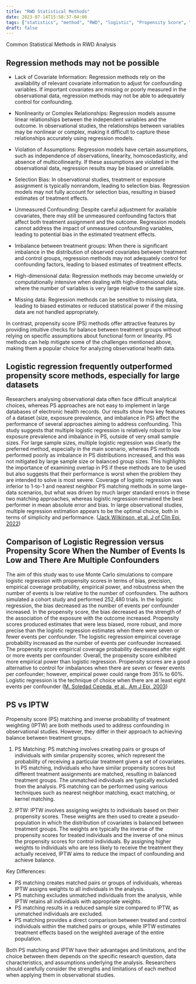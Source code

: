 ```yaml
---
title: "RWD Statistical Methods"
date: 2023-07-14T15:58:37-04:00
tags: ["statistics", "method", "RWD", "logistic", "Propensity Score", "IPTW"]
draft: false
---
```


Common Statistical Methods in RWD Analysis
</br>

## Regression methods may not be possible 

- Lack of Covariate Information: Regression methods rely on the availability of relevant covariate information to adjust for confounding variables. If important covariates are missing or poorly measured in the observational data, regression methods may not be able to adequately control for confounding.

- Nonlinearity or Complex Relationships: Regression models assume linear relationships between the independent variables and the outcome. In observational studies, the relationships between variables may be nonlinear or complex, making it difficult to capture these relationships accurately using regression models.

- Violation of Assumptions: Regression models have certain assumptions, such as independence of observations, linearity, homoscedasticity, and absence of multicollinearity. If these assumptions are violated in the observational data, regression results may be biased or unreliable.

- Selection Bias: In observational studies, treatment or exposure assignment is typically nonrandom, leading to selection bias. Regression models may not fully account for selection bias, resulting in biased estimates of treatment effects.

- Unmeasured Confounding: Despite careful adjustment for available covariates, there may still be unmeasured confounding factors that affect both treatment assignment and the outcome. Regression models cannot address the impact of unmeasured confounding variables, leading to potential bias in the estimated treatment effects.

- Imbalance between treatment groups: When there is significant imbalance in the distribution of observed covariates between treatment and control groups, regression methods may not adequately control for confounding factors, leading to biased estimates of treatment effects.

- High-dimensional data: Regression methods may become unwieldy or computationally intensive when dealing with high-dimensional data, where the number of variables is very large relative to the sample size.

- Missing data: Regression methods can be sensitive to missing data, leading to biased estimates or reduced statistical power if the missing data are not handled appropriately.

In contrast, propensity score (PS) methods offer attractive features by providing intuitive checks for balance between treatment groups without relying on specific assumptions about functional form or linearity. PS methods can help mitigate some of the challenges mentioned above, making them a popular choice for analyzing observational health data.

## Logistic regression frequently outperformed propensity score methods, especially for large datasets
Researchers analysing observational data often face difficult analytical choices, whereas PS approaches are not easy to implement in large databases of electronic health records. Our results show how key features of a dataset (size, exposure prevalence, and imbalance in PS) affect the performance of several approaches aiming to address confounding. This study suggests that multiple logistic regression is relatively robust to low exposure prevalence and imbalance in PS, outside of very small sample sizes. For large sample sizes, multiple logistic regression was clearly the preferred method, especially in the main scenario, whereas PS methods performed poorly as imbalance in PS distributions increased, and this was not mitigated by large sample size or balanced group sizes. This highlights the importance of examining overlap in PS if these methods are to be used but also suggests that their performance is worst when the problem they are intended to solve is most severe. Coverage of logistic regression was inferior to 1-to-1 and nearest neighbor PS matching methods in some large-data scenarios, but what was driven by much larger standard errors in these two matching approaches, whereas logistic regression remained the best performer in mean absolute error and bias. In large observational studies, multiple regression estimation appears to be the optimal choice, both in terms of simplicity and performance. ([Jack Wilkinson, et al. J of Clin Epi, 2022](https://doi.org/10.1016/j.jclinepi.2022.09.009))

## Comparison of Logistic Regression versus Propensity Score When the Number of Events Is Low and There Are Multiple Confounders
The aim of this study was to use Monte Carlo simulations to compare logistic regression with propensity scores in terms of bias, precision, empirical coverage probability, empirical power, and robustness when the number of events is low relative to the number of confounders. The authors simulated a cohort study and performed 252,480 trials. In the logistic regression, the bias decreased as the number of events per confounder increased. In the propensity score, the bias decreased as the strength of the association of the exposure with the outcome increased. Propensity scores produced estimates that were less biased, more robust, and more precise than the logistic regression estimates when there were seven or fewer events per confounder. The logistic regression empirical coverage probability increased as the number of events per confounder increased. The propensity score empirical coverage probability decreased after eight or more events per confounder. Overall, the propensity score exhibited more empirical power than logistic regression. Propensity scores are a good alternative to control for imbalances when there are seven or fewer events per confounder; however, empirical power could range from 35% to 60%. Logistic regression is the technique of choice when there are at least eight events per confounder ([M. Soledad Cepeda, et al., Am J Epi, 2003](https://academic.oup.com/aje/article/158/3/280/70529))

## PS vs IPTW
Propensity score (PS) matching and inverse probability of treatment weighting (IPTW) are both methods used to address confounding in observational studies. However, they differ in their approach to achieving balance between treatment groups.

1. PS Matching:
PS matching involves creating pairs or groups of individuals with similar propensity scores, which represent the probability of receiving a particular treatment given a set of covariates. In PS matching, individuals who have similar propensity scores but different treatment assignments are matched, resulting in balanced treatment groups. The unmatched individuals are typically excluded from the analysis. PS matching can be performed using various techniques such as nearest neighbor matching, exact matching, or kernel matching.

2. IPTW:
IPTW involves assigning weights to individuals based on their propensity scores. These weights are then used to create a pseudo-population in which the distribution of covariates is balanced between treatment groups. The weights are typically the inverse of the propensity scores for treated individuals and the inverse of one minus the propensity scores for control individuals. By assigning higher weights to individuals who are less likely to receive the treatment they actually received, IPTW aims to reduce the impact of confounding and achieve balance.

Key Differences:
- PS matching creates matched pairs or groups of individuals, whereas IPTW assigns weights to all individuals in the analysis.
- PS matching excludes unmatched individuals from the analysis, while IPTW retains all individuals with appropriate weights.
- PS matching results in a reduced sample size compared to IPTW, as unmatched individuals are excluded.
- PS matching provides a direct comparison between treated and control individuals within the matched pairs or groups, while IPTW estimates treatment effects based on the weighted average of the entire population.

Both PS matching and IPTW have their advantages and limitations, and the choice between them depends on the specific research question, data characteristics, and assumptions underlying the analysis. Researchers should carefully consider the strengths and limitations of each method when applying them in observational studies.
